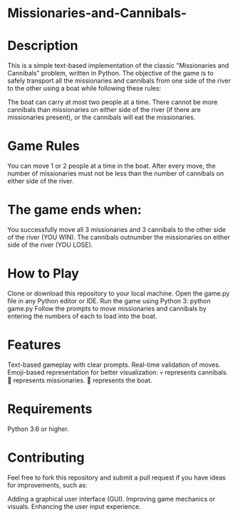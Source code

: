 # Missionaries-and-Cannibals-
# Description
This is a simple text-based implementation of the classic "Missionaries and Cannibals" problem, written in Python. The objective of the game is to safely transport all the missionaries and cannibals from one side of the river to the other using a boat while following these rules:

The boat can carry at most two people at a time.
There cannot be more cannibals than missionaries on either side of the river (if there are missionaries present), or the cannibals will eat the missionaries.
# Game Rules
You can move 1 or 2 people at a time in the boat.
After every move, the number of missionaries must not be less than the number of cannibals on either side of the river.
# The game ends when:
You successfully move all 3 missionaries and 3 cannibals to the other side of the river (YOU WIN).
The cannibals outnumber the missionaries on either side of the river (YOU LOSE).
# How to Play
Clone or download this repository to your local machine.
Open the game.py file in any Python editor or IDE.
Run the game using Python 3:
          python game.py
Follow the prompts to move missionaries and cannibals by entering the numbers of each to load into the boat.

# Features
Text-based gameplay with clear prompts.
Real-time validation of moves.
Emoji-based representation for better visualization:
💀 represents cannibals.
🧙 represents missionaries.
🚢 represents the boat.
# Requirements
Python 3.6 or higher.
# Contributing
Feel free to fork this repository and submit a pull request if you have ideas for improvements, such as:

Adding a graphical user interface (GUI).
Improving game mechanics or visuals.
Enhancing the user input experience.
